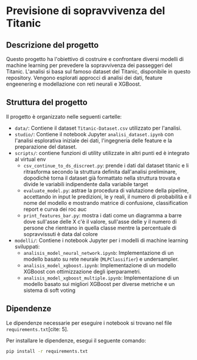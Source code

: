 # Previsione di sopravvivenza del Titanic

## Descrizione del progetto
Questo progetto ha l'obiettivo di costruire e confrontare diversi modelli di machine learning per prevedere la sopravvivenza dei passeggeri del Titanic. L'analisi si basa sul famoso dataset del Titanic, disponibile in questo repository. Vengono esplorati approcci di analisi dei dati, feature engeenering e modellazione con reti neurali e XGBoost.

## Struttura del progetto
Il progetto è organizzato nelle seguenti cartelle:
* `data/`: Contiene il dataset `Titanic-Dataset.csv` utilizzato per l'analisi.
* `studio/`: Contiene il notebook Jupyter `analisi_dataset.ipynb` con l'analisi esplorativa iniziale dei dati, l'ingegneria delle feature e la preparazione del dataset.
* `scripts/`: contiene funzioni di utility utilizzate in altri punti ed è integrato al virtual env
  * `csv_continue_to_ds_discreet.py`: prende i dati dal dataset titanic e li ritrasforma secondo la struttura definita dall'analisi preliminare, dopodichè torna il dataset già formattato nella struttura trovata e divide le variabili indipendente dalla variabile target
  * `evaluate_model.py`: astrae la procedura di valutazione della pipeline, accettando in input le predizioni, le y reali, il numero di probabilità e il nome del modello e mostrando matrice di confusione, classification report e curva dei roc auc
  * `print_features_bar.py`: mostra i dati come un diagramma a barre dove sull'asse delle X c'è il valore, sull'asse delle y il numero di persone che rientrano in quella classe mentre la percentuale di sopravvissuti è data dal colore
* `modelli/`: Contiene i notebook Jupyter per i modelli di machine learning sviluppati:
    * `analisis_model_neural_network.ipynb`: Implementazione di un modello basato su rete neurale (`MLPClassifier`) e undersampler.
    * `analisis_model_xgboost.ipynb`: Implementazione di un modello XGBoost con ottimizzazione degli iperparametri.
    * `analisis_model_xgboost_multiple.ipynb`: Implementazione di un modello basato sui migliori XGBoost per diverse metriche e un sistema di soft voting

## Dipendenze
Le dipendenze necessarie per eseguire i notebook si trovano nel file `requirements.txt`[cite: 5].

Per installare le dipendenze, esegui il seguente comando:
```bash
pip install -r requirements.txt